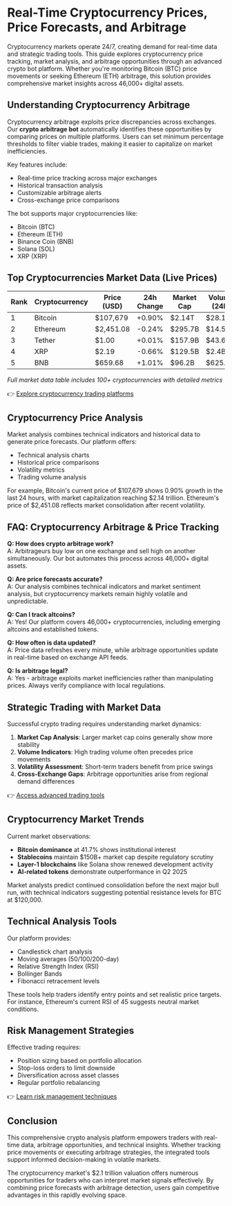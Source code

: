 # Real-Time Cryptocurrency Prices, Price Forecasts, and Arbitrage

Cryptocurrency markets operate 24/7, creating demand for real-time data and strategic trading tools. This guide explores cryptocurrency price tracking, market analysis, and arbitrage opportunities through an advanced crypto bot platform. Whether you're monitoring Bitcoin (BTC) price movements or seeking Ethereum (ETH) arbitrage, this solution provides comprehensive market insights across 46,000+ digital assets.

## Understanding Cryptocurrency Arbitrage

Cryptocurrency arbitrage exploits price discrepancies across exchanges. Our **crypto arbitrage bot** automatically identifies these opportunities by comparing prices on multiple platforms. Users can set minimum percentage thresholds to filter viable trades, making it easier to capitalize on market inefficiencies.

Key features include:
- Real-time price tracking across major exchanges
- Historical transaction analysis
- Customizable arbitrage alerts
- Cross-exchange price comparisons

The bot supports major cryptocurrencies like:
- Bitcoin (BTC)
- Ethereum (ETH)
- Binance Coin (BNB)
- Solana (SOL)
- XRP (XRP)

## Top Cryptocurrencies Market Data (Live Prices)

| Rank | Cryptocurrency | Price (USD) | 24h Change | Market Cap | Volume (24h) |
|------|----------------|------------|------------|------------|--------------|
| 1    | Bitcoin        | $107,679   | +0.90%     | $2.14T     | $28.1B       |
| 2    | Ethereum       | $2,451.08  | -0.24%     | $295.7B    | $14.5B       |
| 3    | Tether         | $1.00      | +0.01%     | $157.9B    | $43.6B       |
| 4    | XRP            | $2.19      | -0.66%     | $129.5B    | $2.4B        |
| 5    | BNB            | $659.68    | +1.01%     | $96.2B     | $625.5M      |

*Full market data table includes 100+ cryptocurrencies with detailed metrics*

👉 [Explore cryptocurrency trading platforms](https://bit.ly/okx-bonus)

## Cryptocurrency Price Analysis

Market analysis combines technical indicators and historical data to generate price forecasts. Our platform offers:
- Technical analysis charts
- Historical price comparisons
- Volatility metrics
- Trading volume analysis

For example, Bitcoin's current price of $107,679 shows 0.90% growth in the last 24 hours, with market capitalization reaching $2.14 trillion. Ethereum's price of $2,451.08 reflects market consolidation after recent volatility.

## FAQ: Cryptocurrency Arbitrage & Price Tracking

**Q: How does crypto arbitrage work?**  
A: Arbitrageurs buy low on one exchange and sell high on another simultaneously. Our bot automates this process across 46,000+ digital assets.

**Q: Are price forecasts accurate?**  
A: Our analysis combines technical indicators and market sentiment analysis, but cryptocurrency markets remain highly volatile and unpredictable.

**Q: Can I track altcoins?**  
A: Yes! Our platform covers 46,000+ cryptocurrencies, including emerging altcoins and established tokens.

**Q: How often is data updated?**  
A: Price data refreshes every minute, while arbitrage opportunities update in real-time based on exchange API feeds.

**Q: Is arbitrage legal?**  
A: Yes - arbitrage exploits market inefficiencies rather than manipulating prices. Always verify compliance with local regulations.

## Strategic Trading with Market Data

Successful crypto trading requires understanding market dynamics:
1. **Market Cap Analysis**: Larger market cap coins generally show more stability
2. **Volume Indicators**: High trading volume often precedes price movements
3. **Volatility Assessment**: Short-term traders benefit from price swings
4. **Cross-Exchange Gaps**: Arbitrage opportunities arise from regional demand differences

👉 [Access advanced trading tools](https://bit.ly/okx-bonus)

## Cryptocurrency Market Trends

Current market observations:
- **Bitcoin dominance** at 41.7% shows institutional interest
- **Stablecoins** maintain $150B+ market cap despite regulatory scrutiny
- **Layer-1 blockchains** like Solana show renewed development activity
- **AI-related tokens** demonstrate outperformance in Q2 2025

Market analysts predict continued consolidation before the next major bull run, with technical indicators suggesting potential resistance levels for BTC at $120,000.

## Technical Analysis Tools

Our platform provides:
- Candlestick chart analysis
- Moving averages (50/100/200-day)
- Relative Strength Index (RSI)
- Bollinger Bands
- Fibonacci retracement levels

These tools help traders identify entry points and set realistic price targets. For instance, Ethereum's current RSI of 45 suggests neutral market conditions.

## Risk Management Strategies

Effective trading requires:
- Position sizing based on portfolio allocation
- Stop-loss orders to limit downside
- Diversification across asset classes
- Regular portfolio rebalancing

👉 [Learn risk management techniques](https://bit.ly/okx-bonus)

## Conclusion

This comprehensive crypto analysis platform empowers traders with real-time data, arbitrage opportunities, and technical insights. Whether tracking price movements or executing arbitrage strategies, the integrated tools support informed decision-making in volatile markets.

The cryptocurrency market's $2.1 trillion valuation offers numerous opportunities for traders who can interpret market signals effectively. By combining price forecasts with arbitrage detection, users gain competitive advantages in this rapidly evolving space.